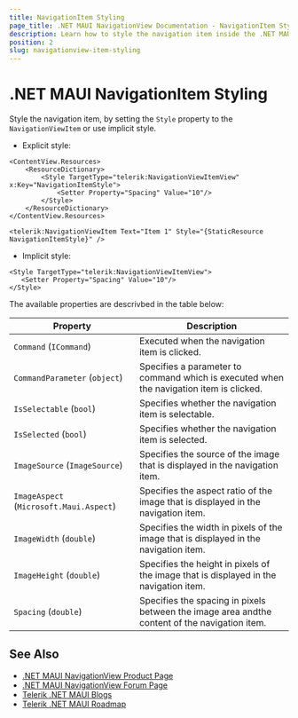 ```yaml
---
title: NavigationItem Styling
page_title: .NET MAUI NavigationView Documentation - NavigationItem Styling
description: Learn how to style the navigation item inside the .NET MAUI NavigationView Pane.
position: 2
slug: navigationview-item-styling
---
```


# .NET MAUI NavigationItem Styling

Style the navigation item, by setting the `Style` property to the `NavigationViewItem` or use implicit style.

* Explicit style:

```XAML
<ContentView.Resources>
    <ResourceDictionary>
        <Style TargetType="telerik:NavigationViewItemView" x:Key="NavigationItemStyle">
            <Setter Property="Spacing" Value="10"/>
        </Style>
    </ResourceDictionary>
</ContentView.Resources>

<telerik:NavigationViewItem Text="Item 1" Style="{StaticResource NavigationItemStyle}" />
```

* Implicit style:

```XAML
<Style TargetType="telerik:NavigationViewItemView">
   <Setter Property="Spacing" Value="10"/>            
</Style>
```

The available properties are descrivbed in the table below:

| Property | Description |
| -------- | ----------- |
| `Command` (`ICommand`) | Executed when the navigation item is clicked. |
| `CommandParameter` (`object`) | Specifies a parameter to command which is executed when the navigation item is clicked. |
| `IsSelectable` (`bool`) | Specifies whether the navigation item is selectable. |
| `IsSelected` (`bool`) | Specifies whether the navigation item is selected. |
| `ImageSource` (`ImageSource`) | Specifies the source of the image that is displayed in the navigation item. |
| `ImageAspect` (`Microsoft.Maui.Aspect`) | Specifies the aspect ratio of the image that is displayed in the navigation item. |
| `ImageWidth` (`double`) | Specifies the width in pixels of the image that is displayed in the navigation item. |
| `ImageHeight` (`double`) | Specifies the height in pixels of the image that is displayed in the navigation item. |
| `Spacing` (`double`) | Specifies the spacing in pixels between the image area andthe content of the navigation item. |

## See Also

- [.NET MAUI NavigationView Product Page](https://www.telerik.com/maui-ui/navigationview)
- [.NET MAUI NavigationView Forum Page](https://www.telerik.com/forums/maui?tagId=1978)
- [Telerik .NET MAUI Blogs](https://www.telerik.com/blogs/mobile-net-maui)
- [Telerik .NET MAUI Roadmap](https://www.telerik.com/support/whats-new/maui-ui/roadmap)
